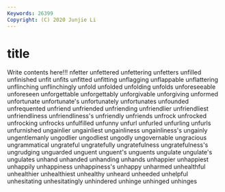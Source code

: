 ```yaml
---
Keywords: 26399
Copyright: (C) 2020 Junjie Li
---
```


# title

Write contents here!!!
nfetter 
unfettered
unfettering 
unfetters 
unfilled 
unfinished 
unfit 
unfits 
unfitted 
unfitting 
unflagging 
unflappable
unflattering 
unflinching 
unflinchingly 
unfold 
unfolded 
unfolding 
unfolds 
unforeseeable 
unforeseen 
unforgettable
unforgettably 
unforgivable 
unforgiving 
unformed 
unfortunate 
unfortunate's 
unfortunately 
unfortunates 
unfounded 
unfrequented
unfriend 
unfriended 
unfriending 
unfriendlier 
unfriendliest 
unfriendliness 
unfriendliness's 
unfriendly 
unfriends 
unfrock
unfrocked 
unfrocking 
unfrocks 
unfulfilled 
unfunny 
unfurl 
unfurled 
unfurling 
unfurls 
unfurnished
ungainlier 
ungainliest 
ungainliness 
ungainliness's 
ungainly 
ungentlemanly 
ungodlier 
ungodliest 
ungodly 
ungovernable
ungracious 
ungrammatical 
ungrateful 
ungratefully 
ungratefulness 
ungratefulness's 
ungrudging 
unguarded 
unguent 
unguent's
unguents 
ungulate 
ungulate's 
ungulates 
unhand 
unhanded 
unhanding 
unhands 
unhappier 
unhappiest
unhappily 
unhappiness 
unhappiness's 
unhappy 
unharmed 
unhealthful 
unhealthier 
unhealthiest 
unhealthy 
unheard
unheeded 
unhelpful 
unhesitating 
unhesitatingly 
unhindered 
unhinge 
unhinged 
unhinges 

